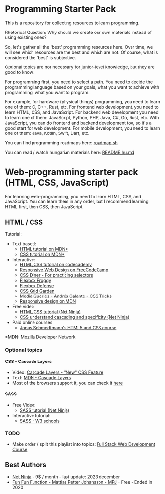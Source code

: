 # Programming Starter Pack

This is a repository for collecting resources to learn programming.

Rhetorical Question: Why should we create our own materials instead of using existing ones?

So, let's gather all the 'best' programming resources here. Over time, we will see which resources are the best and which are not. Of course, what is considered the 'best' is subjective.

Optional topics are not necessary for junior-level knowledge, but they are good to know.

For programming first, you need to select a path.
You need to decide the programming language based on your goals,
what you want to achieve with programming, what you want to program.

For example, for hardware (physical things) programming, you need to learn one of them: C, C++, Rust, etc.
For frontend web development, you need to learn HTML, CSS, and JavaScript.
For backend web development you need to learn one of them: JavaScript, Python, PHP, Java, C#, Go, Rust, etc.
With JavaScript, you can do frontend and backend development too, so it's a good start for web development.
For mobile development, you need to learn one of them: Java, Kotlin, Swift, Dart, etc.

You can find programming roadmaps here: [roadmap.sh](https://roadmap.sh/)

You can read / watch hungarian materials here: [README.hu.md](README.hu.md)

# Web-programming starter pack (HTML, CSS, JavaScript)

For learning web-programming, you need to learn HTML, CSS, and JavaScript.
You can learn them in any order, but I recommend learning HTML first, then CSS, then JavaScript.

## HTML / CSS

Tutorial:
- Text based:
  - [HTML tutorial on MDN*](https://developer.mozilla.org/en-US/docs/Web/HTML)
  - [CSS tutorial on MDN*](https://developer.mozilla.org/en-US/docs/Web/CSS)
- Interactive:
  - [HTML/CSS tutorial on codecademy](https://www.codecademy.com/catalog/language/html-css)
  - [Responsive Web Design on FreeCodeCamp](https://www.freecodecamp.org/learn/2022/responsive-web-design/)
  - [CSS Diner - For practicing selectors](https://flukeout.github.io/)
  - [Flexbox Froggy](https://flexboxfroggy.com/)
  - [Flexbox Defense](http://www.flexboxdefense.com/)
  - [CSS Grid Garden](https://cssgridgarden.com/)
  - [Media Queries - Andrés Galante - CSS Tricks](https://css-tricks.com/a-complete-guide-to-css-media-queries/)
  - [Responsive design on MDN](https://developer.mozilla.org/en-US/docs/Learn/CSS/CSS_layout/Responsive_Design)
- Free video
  - [HTML/CSS tutorial (Net Ninja)](https://www.youtube.com/playlist?list=PL4cUxeGkcC9ivBf_eKCPIAYXWzLlPAm6G)
  - [CSS understand cascading and specificity (Net Ninja)](https://www.youtube.com/watch?v=_DeC_O9S9ag&list=PL4cUxeGkcC9jS4SctqK83Ag58a0_UEcE_&index=1)
- Paid online courses
  - [Jonas Schmedtmann's HTML5 and CSS course](https://www.udemy.com/course/design-and-develop-a-killer-website-with-html5-and-css3/)

*MDN: Mozilla Developer Network

### Optional topics

#### CSS - Cascade Layers

  - Video: [Cascade Layers - "New" CSS Feature](https://www.youtube.com/playlist?list=PL4cUxeGkcC9jS4SctqK83Ag58a0_UEcE_)
  - Text: [MDN - Cascade Layers](https://developer.mozilla.org/en-US/docs/Learn/CSS/Building_blocks/Cascade_layers)
  - Most of the browsers support it, you can check it [here](https://caniuse.com/?search=%40layer)

#### SASS

- Free Video:
  - [SASS tutorial (Net Ninja)](https://www.youtube.com/playlist?list=PL4cUxeGkcC9iEwigam3gTjU_7IA3W2WZA)
- Interactive tutorial:
  - [SASS - W3 schools](https://www.w3schools.com/sass/sass_intro.php)

### TODO

- Make order / split this playlist into topics: [Full Stack Web Development Course](https://www.youtube.com/playlist?list=PLZlA0Gpn_vH8jbFkBjOuFjhxANC63OmXM)

<!--
## JavaScript

- [Promises - Web Dev Simplified](https://www.youtube.com/playlist?list=PLZlA0Gpn_vH-0FlQnruw2rd1HuiYJHHkm)

-->

## Best Authors

- [Net Ninja](https://netninja.dev/) - 9$ / month - last update: 2023 december
- [Fun Fun Function - Mattias Petter Johansson - MPJ](https://www.youtube.com/@funfunfunction) - Free - Ended in 2020

<!-- https://nextjs.org/learn -->